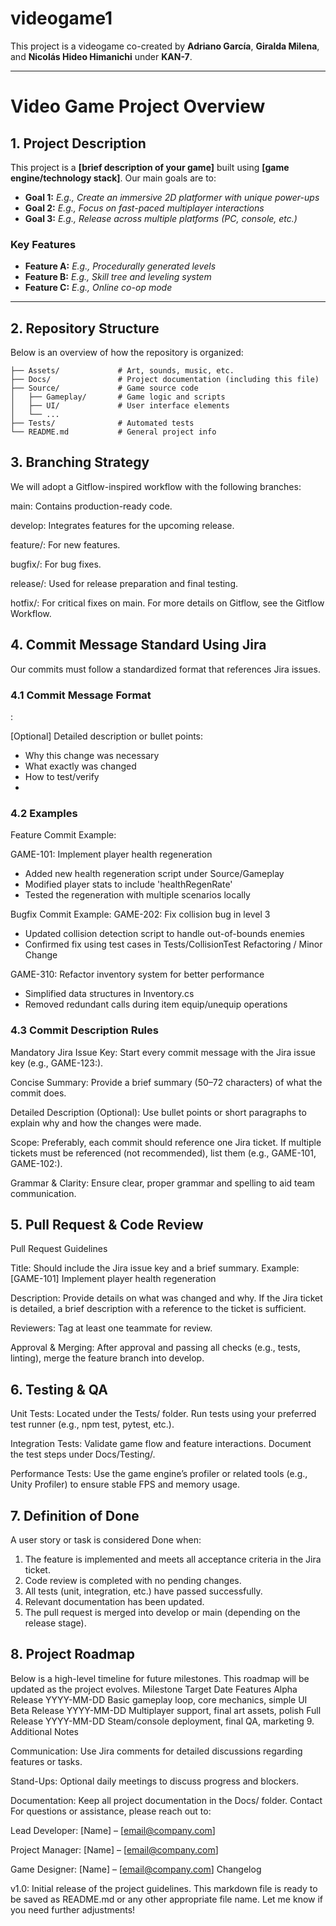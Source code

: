 # videogame1

This project is a videogame co-created by **Adriano García**, **Giralda Milena**, and **Nicolás Hideo Himanichi** under **KAN-7**.

---

# Video Game Project Overview

## 1. Project Description

This project is a **[brief description of your game]** built using **[game engine/technology stack]**. Our main goals are to:

- **Goal 1:** *E.g., Create an immersive 2D platformer with unique power-ups*
- **Goal 2:** *E.g., Focus on fast-paced multiplayer interactions*
- **Goal 3:** *E.g., Release across multiple platforms (PC, console, etc.)*

### Key Features

- **Feature A:** *E.g., Procedurally generated levels*
- **Feature B:** *E.g., Skill tree and leveling system*
- **Feature C:** *E.g., Online co-op mode*

---

## 2. Repository Structure

Below is an overview of how the repository is organized:

```plaintext
├── Assets/             # Art, sounds, music, etc.
├── Docs/               # Project documentation (including this file)
├── Source/             # Game source code
│   ├── Gameplay/       # Game logic and scripts
│   ├── UI/             # User interface elements
│   └── ...  
├── Tests/              # Automated tests
└── README.md           # General project info
```

## 3. Branching Strategy

We will adopt a Gitflow-inspired workflow with the following branches:

main: Contains production-ready code.

develop: Integrates features for the upcoming release.

feature/<JIRA-KEY>: For new features.

bugfix/<JIRA-KEY>: For bug fixes.

release/<version>: Used for release preparation and final testing.

hotfix/<JIRA-KEY>: For critical fixes on main.
For more details on Gitflow, see the Gitflow Workflow.

## 4. Commit Message Standard Using Jira
Our commits must follow a standardized format that references Jira issues.

### 4.1 Commit Message Format

<ISSUE-KEY>: <Brief summary of changes>

[Optional] Detailed description or bullet points:
- Why this change was necessary
- What exactly was changed
- How to test/verify
- 
### 4.2 Examples
Feature Commit Example:

GAME-101: Implement player health regeneration

- Added new health regeneration script under Source/Gameplay
- Modified player stats to include 'healthRegenRate'
- Tested the regeneration with multiple scenarios locally

Bugfix Commit Example:
GAME-202: Fix collision bug in level 3

- Updated collision detection script to handle out-of-bounds enemies
- Confirmed fix using test cases in Tests/CollisionTest
Refactoring / Minor Change

GAME-310: Refactor inventory system for better performance

- Simplified data structures in Inventory.cs
- Removed redundant calls during item equip/unequip operations
  
### 4.3 Commit Description Rules

Mandatory Jira Issue Key: Start every commit message with the Jira issue key (e.g., GAME-123:).

Concise Summary: Provide a brief summary (50–72 characters) of what the commit does.

Detailed Description (Optional): Use bullet points or short paragraphs to explain why and how the changes were made.

Scope: Preferably, each commit should reference one Jira ticket. If multiple tickets must be referenced (not recommended), list them (e.g., GAME-101, GAME-102:).

Grammar & Clarity: Ensure clear, proper grammar and spelling to aid team communication.

## 5. Pull Request & Code Review
Pull Request Guidelines

Title: Should include the Jira issue key and a brief summary.
Example: [GAME-101] Implement player health regeneration

Description: Provide details on what was changed and why. If the Jira ticket is detailed, a brief description with a reference to the ticket is sufficient.

Reviewers: Tag at least one teammate for review.

Approval & Merging: After approval and passing all checks (e.g., tests, linting), merge the feature branch into develop.
## 6. Testing & QA

Unit Tests: Located under the Tests/ folder. Run tests using your preferred test runner (e.g., npm test, pytest, etc.).

Integration Tests: Validate game flow and feature interactions. Document the test steps under Docs/Testing/.

Performance Tests: Use the game engine’s profiler or related tools (e.g., Unity Profiler) to ensure stable FPS and memory usage.
## 7. Definition of Done

A user story or task is considered Done when:

1. The feature is implemented and meets all acceptance criteria in the Jira ticket.
2. Code review is completed with no pending changes.
3. All tests (unit, integration, etc.) have passed successfully.
4. Relevant documentation has been updated.
5. The pull request is merged into develop or main (depending on the release stage).

   
## 8. Project Roadmap
Below is a high-level timeline for future milestones. This roadmap will be updated as the project evolves.
Milestone       Target Date   Features
Alpha Release   YYYY-MM-DD    Basic gameplay loop, core mechanics, simple UI
Beta Release    YYYY-MM-DD    Multiplayer support, final art assets, polish
Full Release    YYYY-MM-DD    Steam/console deployment, final QA, marketing
9. Additional Notes

Communication: Use Jira comments for detailed discussions regarding features or tasks.

Stand-Ups: Optional daily meetings to discuss progress and blockers.

Documentation: Keep all project documentation in the Docs/ folder.
Contact
For questions or assistance, please reach out to:


Lead Developer: [Name] – [email@company.com]

Project Manager: [Name] – [email@company.com]

Game Designer: [Name] – [email@company.com]
Changelog

v1.0: Initial release of the project guidelines.
This markdown file is ready to be saved as README.md or any other appropriate file name. Let me know if you need further adjustments!


